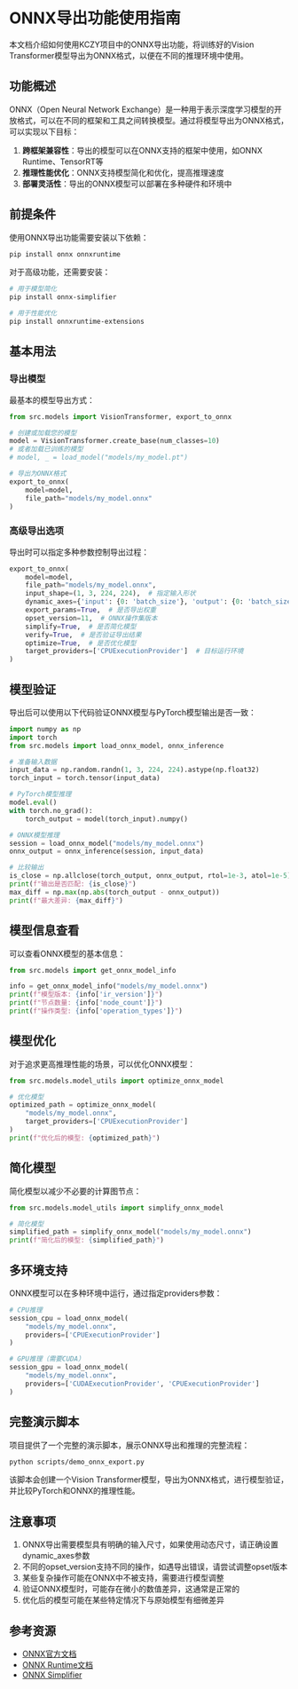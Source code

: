 # ONNX导出功能使用指南

本文档介绍如何使用KCZY项目中的ONNX导出功能，将训练好的Vision Transformer模型导出为ONNX格式，以便在不同的推理环境中使用。

## 功能概述

ONNX（Open Neural Network Exchange）是一种用于表示深度学习模型的开放格式，可以在不同的框架和工具之间转换模型。通过将模型导出为ONNX格式，可以实现以下目标：

1. **跨框架兼容性**：导出的模型可以在ONNX支持的框架中使用，如ONNX Runtime、TensorRT等
2. **推理性能优化**：ONNX支持模型简化和优化，提高推理速度
3. **部署灵活性**：导出的ONNX模型可以部署在多种硬件和环境中

## 前提条件

使用ONNX导出功能需要安装以下依赖：

```bash
pip install onnx onnxruntime
```

对于高级功能，还需要安装：

```bash
# 用于模型简化
pip install onnx-simplifier

# 用于性能优化
pip install onnxruntime-extensions
```

## 基本用法

### 导出模型

最基本的模型导出方式：

```python
from src.models import VisionTransformer, export_to_onnx

# 创建或加载您的模型
model = VisionTransformer.create_base(num_classes=10)
# 或者加载已训练的模型
# model, _ = load_model("models/my_model.pt")

# 导出为ONNX格式
export_to_onnx(
    model=model,
    file_path="models/my_model.onnx"
)
```

### 高级导出选项

导出时可以指定多种参数控制导出过程：

```python
export_to_onnx(
    model=model,
    file_path="models/my_model.onnx",
    input_shape=(1, 3, 224, 224),  # 指定输入形状
    dynamic_axes={'input': {0: 'batch_size'}, 'output': {0: 'batch_size'}},  # 定义动态轴
    export_params=True,  # 是否导出权重
    opset_version=11,  # ONNX操作集版本
    simplify=True,  # 是否简化模型
    verify=True,  # 是否验证导出结果
    optimize=True,  # 是否优化模型
    target_providers=['CPUExecutionProvider']  # 目标运行环境
)
```

## 模型验证

导出后可以使用以下代码验证ONNX模型与PyTorch模型输出是否一致：

```python
import numpy as np
import torch
from src.models import load_onnx_model, onnx_inference

# 准备输入数据
input_data = np.random.randn(1, 3, 224, 224).astype(np.float32)
torch_input = torch.tensor(input_data)

# PyTorch模型推理
model.eval()
with torch.no_grad():
    torch_output = model(torch_input).numpy()

# ONNX模型推理
session = load_onnx_model("models/my_model.onnx")
onnx_output = onnx_inference(session, input_data)

# 比较输出
is_close = np.allclose(torch_output, onnx_output, rtol=1e-3, atol=1e-5)
print(f"输出是否匹配: {is_close}")
max_diff = np.max(np.abs(torch_output - onnx_output))
print(f"最大差异: {max_diff}")
```

## 模型信息查看

可以查看ONNX模型的基本信息：

```python
from src.models import get_onnx_model_info

info = get_onnx_model_info("models/my_model.onnx")
print(f"模型版本: {info['ir_version']}")
print(f"节点数量: {info['node_count']}")
print(f"操作类型: {info['operation_types']}")
```

## 模型优化

对于追求更高推理性能的场景，可以优化ONNX模型：

```python
from src.models.model_utils import optimize_onnx_model

# 优化模型
optimized_path = optimize_onnx_model(
    "models/my_model.onnx", 
    target_providers=['CPUExecutionProvider']
)
print(f"优化后的模型: {optimized_path}")
```

## 简化模型

简化模型以减少不必要的计算图节点：

```python
from src.models.model_utils import simplify_onnx_model

# 简化模型
simplified_path = simplify_onnx_model("models/my_model.onnx")
print(f"简化后的模型: {simplified_path}")
```

## 多环境支持

ONNX模型可以在多种环境中运行，通过指定providers参数：

```python
# CPU推理
session_cpu = load_onnx_model(
    "models/my_model.onnx",
    providers=['CPUExecutionProvider']
)

# GPU推理（需要CUDA）
session_gpu = load_onnx_model(
    "models/my_model.onnx",
    providers=['CUDAExecutionProvider', 'CPUExecutionProvider']
)
```

## 完整演示脚本

项目提供了一个完整的演示脚本，展示ONNX导出和推理的完整流程：

```bash
python scripts/demo_onnx_export.py
```

该脚本会创建一个Vision Transformer模型，导出为ONNX格式，进行模型验证，并比较PyTorch和ONNX的推理性能。

## 注意事项

1. ONNX导出需要模型具有明确的输入尺寸，如果使用动态尺寸，请正确设置dynamic_axes参数
2. 不同的opset_version支持不同的操作，如遇导出错误，请尝试调整opset版本
3. 某些复杂操作可能在ONNX中不被支持，需要进行模型调整
4. 验证ONNX模型时，可能存在微小的数值差异，这通常是正常的
5. 优化后的模型可能在某些特定情况下与原始模型有细微差异

## 参考资源

- [ONNX官方文档](https://onnx.ai/)
- [ONNX Runtime文档](https://onnxruntime.ai/)
- [ONNX Simplifier](https://github.com/daquexian/onnx-simplifier) 